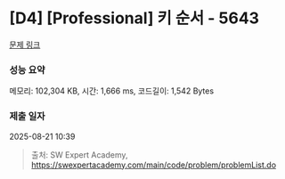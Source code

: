 # [D4] [Professional] 키 순서 - 5643 

[문제 링크](https://swexpertacademy.com/main/code/problem/problemDetail.do?contestProbId=AWXQsLWKd5cDFAUo) 

### 성능 요약

메모리: 102,304 KB, 시간: 1,666 ms, 코드길이: 1,542 Bytes

### 제출 일자

2025-08-21 10:39



> 출처: SW Expert Academy, https://swexpertacademy.com/main/code/problem/problemList.do